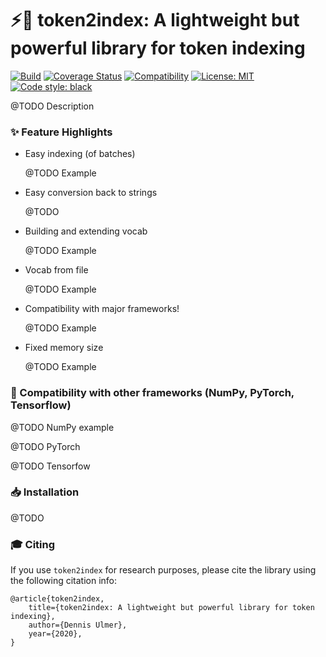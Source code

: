 # :zap::card_index: token2index: A lightweight but powerful library for token indexing

[![Build](https://travis-ci.org/Kaleidophon/token2index.svg?branch=master)](https://travis-ci.org/github/Kaleidophon/token2index/builds)
[![Coverage Status](https://coveralls.io/repos/github/Kaleidophon/token2index/badge.svg?branch=master)](https://coveralls.io/github/Kaleidophon/token2index?branch=master)
[![Compatibility](https://img.shields.io/badge/Python-3.5%20%7C%203.6%20%7C%203.7%20%7C%203.8-blue)]()
[![License: MIT](https://img.shields.io/badge/License-MIT-yellow.svg)](https://opensource.org/licenses/MIT)
[![Code style: black](https://img.shields.io/badge/code%20style-black-000000.svg)](https://github.com/python/black)

@TODO Description

### :sparkles: Feature Highlights

* Easy indexing (of batches)

    @TODO Example
    
* Easy conversion back to strings
    
    @TODO

* Building and extending vocab

    @TODO Example
    
* Vocab from file

    @TODO Example 
    
* Compatibility with major frameworks! 

    @TODO Example
    
* Fixed memory size

    @TODO Example

### :electric_plug: Compatibility with other frameworks (NumPy, PyTorch, Tensorflow)

@TODO NumPy example

@TODO PyTorch 

@TODO Tensorfow

### :inbox_tray: Installation

@TODO

### :mortar_board: Citing

If you use ``token2index`` for research purposes, please cite the library using the following citation info:

    @article{token2index,
        title={token2index: A lightweight but powerful library for token indexing},
        author={Dennis Ulmer},
        year={2020},
    }
